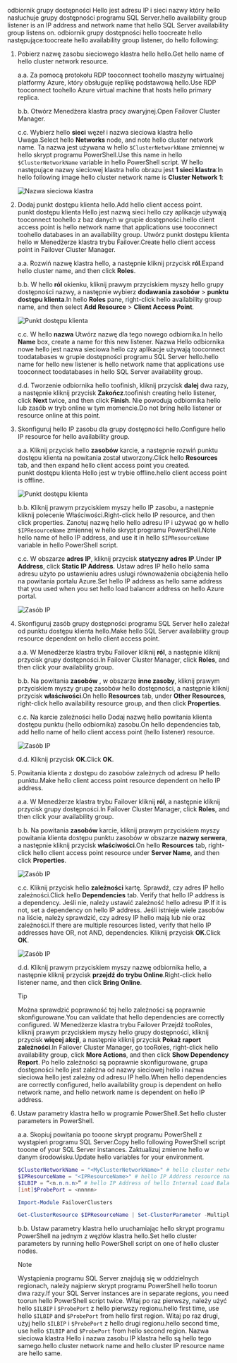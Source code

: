 <span data-ttu-id="2f511-101">odbiornik grupy dostępności Hello jest adresu IP i sieci nazwy który hello nasłuchuje grupy dostępności programu SQL Server.</span><span class="sxs-lookup"><span data-stu-id="2f511-101">hello availability group listener is an IP address and network name that hello SQL Server availability group listens on.</span></span> <span data-ttu-id="2f511-102">odbiornik grupy dostępności hello toocreate hello następujące:</span><span class="sxs-lookup"><span data-stu-id="2f511-102">toocreate hello availability group listener, do hello following:</span></span>

1. <span data-ttu-id="2f511-103"><a name="getnet"></a>Pobierz nazwę zasobu sieciowego klastra hello hello.</span><span class="sxs-lookup"><span data-stu-id="2f511-103"><a name="getnet"></a>Get hello name of hello cluster network resource.</span></span>

    <span data-ttu-id="2f511-104">a.</span><span class="sxs-lookup"><span data-stu-id="2f511-104">a.</span></span> <span data-ttu-id="2f511-105">Za pomocą protokołu RDP tooconnect toohello maszyny wirtualnej platformy Azure, który obsługuje replikę podstawową hello.</span><span class="sxs-lookup"><span data-stu-id="2f511-105">Use RDP tooconnect toohello Azure virtual machine that hosts hello primary replica.</span></span> 

    <span data-ttu-id="2f511-106">b.</span><span class="sxs-lookup"><span data-stu-id="2f511-106">b.</span></span> <span data-ttu-id="2f511-107">Otwórz Menedżera klastra pracy awaryjnej.</span><span class="sxs-lookup"><span data-stu-id="2f511-107">Open Failover Cluster Manager.</span></span>

    <span data-ttu-id="2f511-108">c.</span><span class="sxs-lookup"><span data-stu-id="2f511-108">c.</span></span> <span data-ttu-id="2f511-109">Wybierz hello **sieci** węzeł i nazwa sieciowa klastra hello Uwaga.</span><span class="sxs-lookup"><span data-stu-id="2f511-109">Select hello **Networks** node, and note hello cluster network name.</span></span> <span data-ttu-id="2f511-110">Ta nazwa jest używana w hello `$ClusterNetworkName` zmiennej w hello skrypt programu PowerShell.</span><span class="sxs-lookup"><span data-stu-id="2f511-110">Use this name in hello `$ClusterNetworkName` variable in hello PowerShell script.</span></span> <span data-ttu-id="2f511-111">W hello następujące nazwy sieciowej klastra hello obrazu jest **1 sieci klastra**:</span><span class="sxs-lookup"><span data-stu-id="2f511-111">In hello following image hello cluster network name is **Cluster Network 1**:</span></span>

   ![Nazwa sieciowa klastra](./media/virtual-machines-ag-listener-configure/90-clusternetworkname.png)

2. <span data-ttu-id="2f511-113"><a name="addcap"></a>Dodaj punkt dostępu klienta hello.</span><span class="sxs-lookup"><span data-stu-id="2f511-113"><a name="addcap"></a>Add hello client access point.</span></span>  
    <span data-ttu-id="2f511-114">punkt dostępu klienta Hello jest nazwą sieci hello czy aplikacje używają tooconnect toohello z baz danych w grupie dostępności.</span><span class="sxs-lookup"><span data-stu-id="2f511-114">hello client access point is hello network name that applications use tooconnect toohello databases in an availability group.</span></span> <span data-ttu-id="2f511-115">Utwórz punkt dostępu klienta hello w Menedżerze klastra trybu Failover.</span><span class="sxs-lookup"><span data-stu-id="2f511-115">Create hello client access point in Failover Cluster Manager.</span></span>

    <span data-ttu-id="2f511-116">a.</span><span class="sxs-lookup"><span data-stu-id="2f511-116">a.</span></span> <span data-ttu-id="2f511-117">Rozwiń nazwę klastra hello, a następnie kliknij przycisk **ról**.</span><span class="sxs-lookup"><span data-stu-id="2f511-117">Expand hello cluster name, and then click **Roles**.</span></span>

    <span data-ttu-id="2f511-118">b.</span><span class="sxs-lookup"><span data-stu-id="2f511-118">b.</span></span> <span data-ttu-id="2f511-119">W hello **ról** okienku, kliknij prawym przyciskiem myszy hello grupy dostępności nazwy, a następnie wybierz **dodawania zasobów** > **punktu dostępu klienta**.</span><span class="sxs-lookup"><span data-stu-id="2f511-119">In hello **Roles** pane, right-click hello availability group name, and then select **Add Resource** > **Client Access Point**.</span></span>

   ![Punkt dostępu klienta](./media/virtual-machines-ag-listener-configure/92-addclientaccesspoint.png)

    <span data-ttu-id="2f511-121">c.</span><span class="sxs-lookup"><span data-stu-id="2f511-121">c.</span></span> <span data-ttu-id="2f511-122">W hello **nazwa** Utwórz nazwę dla tego nowego odbiornika.</span><span class="sxs-lookup"><span data-stu-id="2f511-122">In hello **Name** box, create a name for this new listener.</span></span> 
   <span data-ttu-id="2f511-123">Nazwa Hello odbiornika nowe hello jest nazwa sieciowa hello czy aplikacje używają tooconnect toodatabases w grupie dostępności programu SQL Server hello.</span><span class="sxs-lookup"><span data-stu-id="2f511-123">hello name for hello new listener is hello network name that applications use tooconnect toodatabases in hello SQL Server availability group.</span></span>
   
    <span data-ttu-id="2f511-124">d.</span><span class="sxs-lookup"><span data-stu-id="2f511-124">d.</span></span> <span data-ttu-id="2f511-125">Tworzenie odbiornika hello toofinish, kliknij przycisk **dalej** dwa razy, a następnie kliknij przycisk **Zakończ**.</span><span class="sxs-lookup"><span data-stu-id="2f511-125">toofinish creating hello listener, click **Next** twice, and then click **Finish**.</span></span> <span data-ttu-id="2f511-126">Nie powodują odbiornika hello lub zasób w tryb online w tym momencie.</span><span class="sxs-lookup"><span data-stu-id="2f511-126">Do not bring hello listener or resource online at this point.</span></span>

3. <span data-ttu-id="2f511-127"><a name="congroup"></a>Skonfiguruj hello IP zasobu dla grupy dostępności hello.</span><span class="sxs-lookup"><span data-stu-id="2f511-127"><a name="congroup"></a>Configure hello IP resource for hello availability group.</span></span>

    <span data-ttu-id="2f511-128">a.</span><span class="sxs-lookup"><span data-stu-id="2f511-128">a.</span></span> <span data-ttu-id="2f511-129">Kliknij przycisk hello **zasobów** karcie, a następnie rozwiń punktu dostępu klienta na powitania został utworzony.</span><span class="sxs-lookup"><span data-stu-id="2f511-129">Click hello **Resources** tab, and then expand hello client access point you created.</span></span>  
    <span data-ttu-id="2f511-130">punkt dostępu klienta Hello jest w trybie offline.</span><span class="sxs-lookup"><span data-stu-id="2f511-130">hello client access point is offline.</span></span>

   ![Punkt dostępu klienta](./media/virtual-machines-ag-listener-configure/94-newclientaccesspoint.png) 

    <span data-ttu-id="2f511-132">b.</span><span class="sxs-lookup"><span data-stu-id="2f511-132">b.</span></span> <span data-ttu-id="2f511-133">Kliknij prawym przyciskiem myszy hello IP zasobu, a następnie kliknij polecenie Właściwości.</span><span class="sxs-lookup"><span data-stu-id="2f511-133">Right-click hello IP resource, and then click properties.</span></span> <span data-ttu-id="2f511-134">Zanotuj nazwę hello hello adresu IP i używać go w hello `$IPResourceName` zmiennej w hello skrypt programu PowerShell.</span><span class="sxs-lookup"><span data-stu-id="2f511-134">Note hello name of hello IP address, and use it in hello `$IPResourceName` variable in hello PowerShell script.</span></span>

    <span data-ttu-id="2f511-135">c.</span><span class="sxs-lookup"><span data-stu-id="2f511-135">c.</span></span> <span data-ttu-id="2f511-136">W obszarze **adres IP**, kliknij przycisk **statyczny adres IP**.</span><span class="sxs-lookup"><span data-stu-id="2f511-136">Under **IP Address**, click **Static IP Address**.</span></span> <span data-ttu-id="2f511-137">Ustaw adres IP hello hello sama adresu użyto po ustawieniu adres usługi równoważenia obciążenia hello na powitania portalu Azure.</span><span class="sxs-lookup"><span data-stu-id="2f511-137">Set hello IP address as hello same address that you used when you set hello load balancer address on hello Azure portal.</span></span>

   ![Zasób IP](./media/virtual-machines-ag-listener-configure/96-ipresource.png) 

    <!-----------------------I don't see this option on server 2016
    1. Disable NetBIOS for this address and click **OK**. Repeat this step for each IP resource if your solution spans multiple Azure VNets. 
    ------------------------->

4. <span data-ttu-id="2f511-139"><a name = "dependencyGroup"></a>Skonfiguruj zasób grupy dostępności programu SQL Server hello zależał od punktu dostępu klienta hello.</span><span class="sxs-lookup"><span data-stu-id="2f511-139"><a name = "dependencyGroup"></a>Make hello SQL Server availability group resource dependent on hello client access point.</span></span>

    <span data-ttu-id="2f511-140">a.</span><span class="sxs-lookup"><span data-stu-id="2f511-140">a.</span></span> <span data-ttu-id="2f511-141">W Menedżerze klastra trybu Failover kliknij **ról**, a następnie kliknij przycisk grupy dostępności.</span><span class="sxs-lookup"><span data-stu-id="2f511-141">In Failover Cluster Manager, click **Roles**, and then click your availability group.</span></span>

    <span data-ttu-id="2f511-142">b.</span><span class="sxs-lookup"><span data-stu-id="2f511-142">b.</span></span> <span data-ttu-id="2f511-143">Na powitania **zasobów** , w obszarze **inne zasoby**, kliknij prawym przyciskiem myszy grupę zasobów hello dostępności, a następnie kliknij przycisk **właściwości**.</span><span class="sxs-lookup"><span data-stu-id="2f511-143">On hello **Resources** tab, under **Other Resources**, right-click hello availability resource group, and then click **Properties**.</span></span> 

    <span data-ttu-id="2f511-144">c.</span><span class="sxs-lookup"><span data-stu-id="2f511-144">c.</span></span> <span data-ttu-id="2f511-145">Na karcie zależności hello Dodaj nazwę hello powitania klienta dostępu punktu (hello odbiornika) zasobu.</span><span class="sxs-lookup"><span data-stu-id="2f511-145">On hello dependencies tab, add hello name of hello client access point (hello listener) resource.</span></span>

   ![Zasób IP](./media/virtual-machines-ag-listener-configure/97-propertiesdependencies.png) 

    <span data-ttu-id="2f511-147">d.</span><span class="sxs-lookup"><span data-stu-id="2f511-147">d.</span></span> <span data-ttu-id="2f511-148">Kliknij przycisk **OK**.</span><span class="sxs-lookup"><span data-stu-id="2f511-148">Click **OK**.</span></span>

5. <span data-ttu-id="2f511-149"><a name="listname"></a>Powitania klienta z dostępu do zasobów zależnych od adresu IP hello punktu.</span><span class="sxs-lookup"><span data-stu-id="2f511-149"><a name="listname"></a>Make hello client access point resource dependent on hello IP address.</span></span>

    <span data-ttu-id="2f511-150">a.</span><span class="sxs-lookup"><span data-stu-id="2f511-150">a.</span></span> <span data-ttu-id="2f511-151">W Menedżerze klastra trybu Failover kliknij **ról**, a następnie kliknij przycisk grupy dostępności.</span><span class="sxs-lookup"><span data-stu-id="2f511-151">In Failover Cluster Manager, click **Roles**, and then click your availability group.</span></span> 

    <span data-ttu-id="2f511-152">b.</span><span class="sxs-lookup"><span data-stu-id="2f511-152">b.</span></span> <span data-ttu-id="2f511-153">Na powitania **zasobów** karcie, kliknij prawym przyciskiem myszy powitania klienta dostępu punktu zasobów w obszarze **nazwy serwera**, a następnie kliknij przycisk **właściwości**.</span><span class="sxs-lookup"><span data-stu-id="2f511-153">On hello **Resources** tab, right-click hello client access point resource under **Server Name**, and then click **Properties**.</span></span> 

   ![Zasób IP](./media/virtual-machines-ag-listener-configure/98-dependencies.png) 

    <span data-ttu-id="2f511-155">c.</span><span class="sxs-lookup"><span data-stu-id="2f511-155">c.</span></span> <span data-ttu-id="2f511-156">Kliknij przycisk hello **zależności** kartę. Sprawdź, czy adres IP hello zależności.</span><span class="sxs-lookup"><span data-stu-id="2f511-156">Click hello **Dependencies** tab. Verify that hello IP address is a dependency.</span></span> <span data-ttu-id="2f511-157">Jeśli nie, należy ustawić zależność hello adresu IP.</span><span class="sxs-lookup"><span data-stu-id="2f511-157">If it is not, set a dependency on hello IP address.</span></span> <span data-ttu-id="2f511-158">Jeśli istnieje wiele zasobów na liście, należy sprawdzić, czy adresy IP hello mają lub nie oraz zależności.</span><span class="sxs-lookup"><span data-stu-id="2f511-158">If there are multiple resources listed, verify that hello IP addresses have OR, not AND, dependencies.</span></span> <span data-ttu-id="2f511-159">Kliknij przycisk **OK**.</span><span class="sxs-lookup"><span data-stu-id="2f511-159">Click **OK**.</span></span> 

   ![Zasób IP](./media/virtual-machines-ag-listener-configure/98-propertiesdependencies.png) 

    <span data-ttu-id="2f511-161">d.</span><span class="sxs-lookup"><span data-stu-id="2f511-161">d.</span></span> <span data-ttu-id="2f511-162">Kliknij prawym przyciskiem myszy nazwę odbiornika hello, a następnie kliknij przycisk **przejdź do trybu Online**.</span><span class="sxs-lookup"><span data-stu-id="2f511-162">Right-click hello listener name, and then click **Bring Online**.</span></span> 

    >[!TIP]
    ><span data-ttu-id="2f511-163">Można sprawdzić poprawność tej hello zależności są poprawnie skonfigurowane.</span><span class="sxs-lookup"><span data-stu-id="2f511-163">You can validate that hello dependencies are correctly configured.</span></span> <span data-ttu-id="2f511-164">W Menedżerze klastra trybu Failover Przejdź tooRoles, kliknij prawym przyciskiem myszy hello grupy dostępności, kliknij przycisk **więcej akcji**, a następnie kliknij przycisk **Pokaż raport zależności**.</span><span class="sxs-lookup"><span data-stu-id="2f511-164">In Failover Cluster Manager, go tooRoles, right-click hello availability group, click **More Actions**, and then click  **Show Dependency Report**.</span></span> <span data-ttu-id="2f511-165">Po hello zależności są poprawnie skonfigurowane, grupa dostępności hello jest zależna od nazwy sieciowej hello i nazwa sieciowa hello jest zależny od adresu IP hello.</span><span class="sxs-lookup"><span data-stu-id="2f511-165">When hello dependencies are correctly configured, hello availability group is dependent on hello network name, and hello network name is dependent on hello IP address.</span></span> 


6. <span data-ttu-id="2f511-166"><a name="setparam"></a>Ustaw parametry klastra hello w programie PowerShell.</span><span class="sxs-lookup"><span data-stu-id="2f511-166"><a name="setparam"></a>Set hello cluster parameters in PowerShell.</span></span>
    
    <span data-ttu-id="2f511-167">a.</span><span class="sxs-lookup"><span data-stu-id="2f511-167">a.</span></span> <span data-ttu-id="2f511-168">Skopiuj powitania po tooone skrypt programu PowerShell z wystąpień programu SQL Server.</span><span class="sxs-lookup"><span data-stu-id="2f511-168">Copy hello following PowerShell script tooone of your SQL Server instances.</span></span> <span data-ttu-id="2f511-169">Zaktualizuj zmienne hello w danym środowisku.</span><span class="sxs-lookup"><span data-stu-id="2f511-169">Update hello variables for your environment.</span></span>     
    
    ```PowerShell
    $ClusterNetworkName = "<MyClusterNetworkName>" # hello cluster network name (Use Get-ClusterNetwork on Windows Server 2012 of higher toofind hello name)
    $IPResourceName = "<IPResourceName>" # hello IP Address resource name
    $ILBIP = “<n.n.n.n>” # hello IP Address of hello Internal Load Balancer (ILB). This is hello static IP address for hello load balancer you configured in hello Azure portal.
    [int]$ProbePort = <nnnnn>
    
    Import-Module FailoverClusters
    
    Get-ClusterResource $IPResourceName | Set-ClusterParameter -Multiple @{"Address"="$ILBIP";"ProbePort"=$ProbePort;"SubnetMask"="255.255.255.255";"Network"="$ClusterNetworkName";"EnableDhcp"=0}
    ```

    <span data-ttu-id="2f511-170">b.</span><span class="sxs-lookup"><span data-stu-id="2f511-170">b.</span></span> <span data-ttu-id="2f511-171">Ustaw parametry klastra hello uruchamiając hello skrypt programu PowerShell na jednym z węzłów klastra hello.</span><span class="sxs-lookup"><span data-stu-id="2f511-171">Set hello cluster parameters by running hello PowerShell script on one of hello cluster nodes.</span></span>  

    > [!NOTE]
    > <span data-ttu-id="2f511-172">Wystąpienia programu SQL Server znajdują się w oddzielnych regionach, należy najpierw skrypt programu PowerShell hello toorun dwa razy.</span><span class="sxs-lookup"><span data-stu-id="2f511-172">If your SQL Server instances are in separate regions, you need toorun hello PowerShell script twice.</span></span> <span data-ttu-id="2f511-173">Witaj po raz pierwszy, należy użyć hello `$ILBIP` i `$ProbePort` z hello pierwszy regionu.</span><span class="sxs-lookup"><span data-stu-id="2f511-173">hello first time, use hello `$ILBIP` and `$ProbePort` from hello first region.</span></span> <span data-ttu-id="2f511-174">Witaj po raz drugi, użyj hello `$ILBIP` i `$ProbePort` z hello drugi regionu.</span><span class="sxs-lookup"><span data-stu-id="2f511-174">hello second time, use hello `$ILBIP` and `$ProbePort` from hello second region.</span></span> <span data-ttu-id="2f511-175">Nazwa sieciowa klastra Hello i nazwa zasobu IP klastra hello są hello tego samego.</span><span class="sxs-lookup"><span data-stu-id="2f511-175">hello cluster network name and hello cluster IP resource name are hello same.</span></span> 
